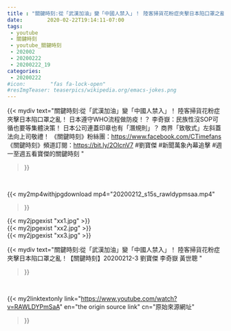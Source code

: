 ```yaml
---
title : "關鍵時刻:從「武漢加油」變「中國人禁入」！ 陸客掃貨花粉症夾擊日本陷口罩之亂！【關鍵時刻】20200212-3 劉寶傑 李奇嶽 黃世聰 "
date:        2020-02-22T19:14:11-07:00
tags:
 - youtube
 - 關鍵時刻
 - youtube_關鍵時刻
 - 202002
 - 20200222
 - 20200222_19
categories:
 - 20200222
#icon:        "fas fa-lock-open"
#resImgTeaser: teaserpics/wikipedia.org/emacs-jokes.png
---
```


{{< mydiv text="關鍵時刻:從「武漢加油」變「中國人禁入」！ 陸客掃貨花粉症夾擊日本陷口罩之亂！ 日本遵守WHO流程做防疫！？ 李奇嶽：民族性沒SOP可循也要等集體決策！ 日本公司連蓋印章也有「潛規則」？ 商界「致敬式」左斜蓋法向上司敬禮！  《關鍵時刻》粉絲團：https://www.facebook.com/CTimefans 《關鍵時刻》頻道訂閱：https://bit.ly/2OlcnV7  #劉寶傑 #新聞萬象內幕追擊 #週一至週五看寶傑的關鍵時刻 "
>}}
<br>


{{< my2mp4withjpgdownload mp4="20200212_s15s_rawldypmsaa.mp4"
>}}

{{< my2jpgexist "xx1.jpg" >}}<br>
{{< my2jpgexist "xx2.jpg" >}}<br>
{{< my2jpgexist "xx3.jpg" >}}<br>



{{< mydiv text="關鍵時刻:從「武漢加油」變「中國人禁入」！ 陸客掃貨花粉症夾擊日本陷口罩之亂！【關鍵時刻】20200212-3 劉寶傑 李奇嶽 黃世聰 "
>}}
<br>

{{< my2linktextonly link="https://www.youtube.com/watch?v=RAWLDYPmSaA"
en="the origin source link" cn="原始來源網址"
>}}


<br>

